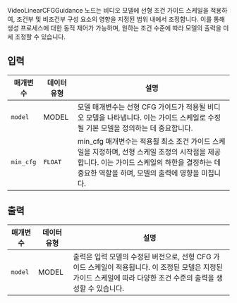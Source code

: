 
VideoLinearCFGGuidance 노드는 비디오 모델에 선형 조건 가이드 스케일을 적용하여, 조건부 및 비조건부 구성 요소의 영향을 지정된 범위 내에서 조정합니다. 이를 통해 생성 프로세스에 대한 동적 제어가 가능하며, 원하는 조건 수준에 따라 모델의 출력을 미세 조정할 수 있습니다.

## 입력

| 매개변수  | 데이터 유형 | 설명                                                                                                                                                                                             |
| --------- | ----------- | ------------------------------------------------------------------------------------------------------------------------------------------------------------------------------------------------ |
| `model`   | MODEL       | 모델 매개변수는 선형 CFG 가이드가 적용될 비디오 모델을 나타냅니다. 이는 가이드 스케일로 수정될 기본 모델을 정의하는 데 중요합니다.                                                               |
| `min_cfg` | `FLOAT`     | min_cfg 매개변수는 적용될 최소 조건 가이드 스케일을 지정하며, 선형 스케일 조정의 시작점을 제공합니다. 이는 가이드 스케일의 하한을 결정하는 데 중요한 역할을 하며, 모델의 출력에 영향을 미칩니다. |

## 출력

| 매개변수 | 데이터 유형 | 설명                                                                                                                                                                |
| -------- | ----------- | ------------------------------------------------------------------------------------------------------------------------------------------------------------------- |
| `model`  | MODEL       | 출력은 입력 모델의 수정된 버전으로, 선형 CFG 가이드 스케일이 적용됩니다. 이 조정된 모델은 지정된 가이드 스케일에 따라 다양한 조건 수준의 출력을 생성할 수 있습니다. |

